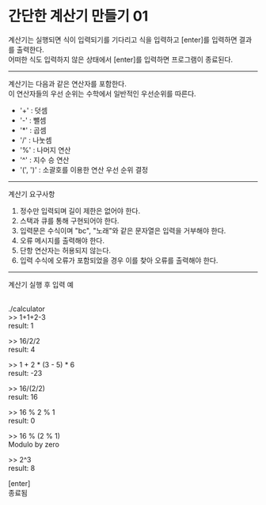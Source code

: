 # 간단한 계산기 만들기 01

계산기는 실행되면 식이 입력되기를 기다리고 식을 입력하고 [enter]를 입력하면 결과를 출력한다.  
어떠한 식도 입력하지 않은 상태에서 [enter]를 입력하면 프로그램이 종료된다.

---

계산기는 다음과 같은 연산자를 포함한다.  
이 연산자들의 우선 순위는 수학에서 일반적인 우선순위를 따른다.
* '+' : 덧셈
* '-' : 뺄셈
* '*' : 곱셈
* '/' : 나눗셈
* '%' : 나머지 연산
* '^' : 지수 승 연산
* '(', ')' : 소괄호를 이용한 연산 우선 순위 결정
  
---

계산기 요구사항
1. 정수만 입력되며 길이 제한은 없어야 한다.
2. 스택과 큐를 통해 구현되어야 한다.
3. 입력문은 수식이며 "bc", "노래"와 같은 문자열은 입력을 거부해야 한다.
4. 오류 메시지를 출력해야 한다.
5. 단항 연산자는 허용되지 않는다.
6. 입력 수식에 오류가 포함되었을 경우 이를 찾아 오류를 출력해야 한다.

---

계산기 실행 후 입력 예<br><br>

./calculator  
\>> 1+1+2-3  
result: 1

\>> 16/2/2  
result: 4

\>> 1 + 2 * (3 - 5) * 6  
result: -23

\>> 16/(2/2)  
result: 16

\>> 16 % 2 % 1  
result: 0

\>> 16 % (2 % 1)  
Modulo by zero

\>> 2^3  
result: 8

[enter]  
종료됨
